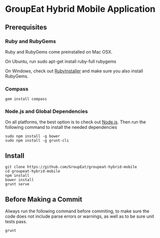 # GroupEat Hybrid Mobile Application

## Prerequisites

### Ruby and RubyGems

Ruby and RubyGems come preinstalled on Mac OSX.

On Ubuntu, run
    sudo apt-get install ruby-full rubygems

On Windows, check out [RubyInstaller](http://rubyinstaller.org/) and make sure you also install RubyGems.

### Compass

    gem install compass

### Node.js and Global Dependencies

On all platforms, the best option is to check out [Node.js](http://nodejs.org/).
Then run the following command to install the needed dependencies

    sudo npm install -g bower
    sudo npm install -g grunt-cli

## Install

    git clone https://github.com/GroupEat/groupeat-hybrid-mobile
    cd groupeat-hybrid-mobile
    npm install
    bower install
    grunt serve

## Before Making a Commit

Always run the following command before commiting, to make sure the code does not include
parse errors or warnings, as well as to be sure unit tests pass.

    grunt
